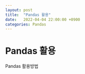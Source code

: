 ```yaml
---
layout: post
title:  "Pandas 활용"
date:   2022-04-04 22:00:00 +0900
categories: Pandas
---
```



# Pandas 활용

Pandas 활용방법

```


```